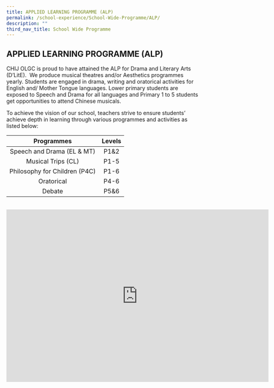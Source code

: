 ```yaml
---
title: APPLIED LEARNING PROGRAMME (ALP)
permalink: /school-experience/School-Wide-Programme/ALP/
description: ""
third_nav_title: School Wide Programme
---
```

## APPLIED LEARNING PROGRAMME (ALP)

CHIJ OLGC is proud to have attained the ALP for Drama and Literary Arts (D’LitE).&nbsp; We produce musical theatres and/or Aesthetics programmes yearly. Students are engaged in drama, writing and oratorical activities for English and/ Mother Tongue languages. Lower primary students are exposed to Speech and Drama for all languages and Primary 1 to 5 students get opportunities to attend Chinese musicals.&nbsp;

To achieve the vision of our school, teachers strive to ensure students’ achieve depth in learning through various programmes and activities as listed below:

|           Programmes           | Levels |
|:------------------------------:|:------:|
| Speech and Drama (EL &amp; MT)     |  P1&amp;2  |
| Musical Trips (CL)             |  P1-5  |
| Philosophy for Children (P4C)  |  P1-6  |
|  Oratorical                    | P4-6   |
| Debate                         |  P5&amp;6  |
<br>
<iframe allowfullscreen="true" height="451" width="684" frameborder="0" src="https://docs.google.com/presentation/d/e/2PACX-1vRw5s2ZStEz-N-qr94u7QGddzLP-zmJW8GPgsnZOzWFz6OCfkAD06qqwjqdLtdlN2L6VDbJ2sRKdhsU/embed?start=false&amp;loop=false&amp;delayms=3000"></iframe>
